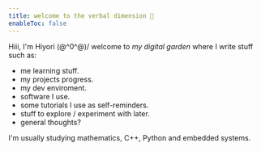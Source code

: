 ```yaml
---
title: welcome to the verbal dimension 🫧
enableToc: false
---
```


Hiii, I'm Hiyori \(@^0^@)/  welcome to *my digital garden* where I write stuff such as:
- me learning stuff.
- my projects progress.
- my dev enviroment.
- software I use.
- some tutorials I use as self-reminders.
- stuff to explore / experiment with later.
- general thoughts?

I'm usually studying mathematics, C++, Python and embedded systems.

